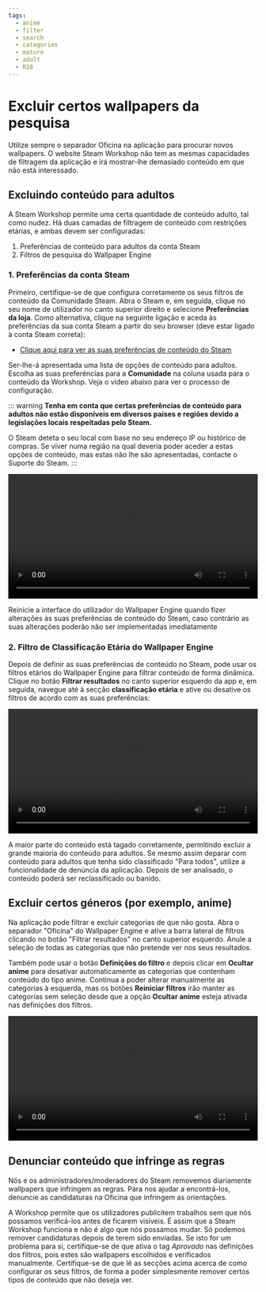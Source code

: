 ```yaml
---
tags:
  - anime
  - filter
  - search
  - categories
  - mature
  - adult
  - R18
---
```


# Excluir certos wallpapers da pesquisa

Utilize sempre o separador Oficina na aplicação para procurar novos wallpapers. O website Steam Workshop não tem as mesmas capacidades de filtragem da aplicação e irá mostrar-lhe demasiado conteúdo em que não está interessado.

## Excluindo conteúdo para adultos

A Steam Workshop permite uma certa quantidade de conteúdo adulto, tal como nudez. Há duas camadas de filtragem de conteúdo com restrições etárias, e ambas devem ser configuradas:

1. Preferências de conteúdo para adultos da conta Steam
2. Filtros de pesquisa do Wallpaper Engine

### 1. Preferências da conta Steam

Primeiro, certifique-se de que configura corretamente os seus filtros de conteúdo da Comunidade Steam. Abra o Steam e, em seguida, clique no seu nome de utilizador no canto superior direito e selecione **Preferências da loja**. Como alternativa, clique na seguinte ligação e aceda às preferências da sua conta Steam a partir do seu browser (deve estar ligado à conta Steam correta):

* [Clique aqui para ver as suas preferências de conteúdo do Steam](https://store.steampowered.com/account/preferences/)

Ser-lhe-á apresentada uma lista de opções de conteúdo para adultos. Escolha as suas preferências para a **Comunidade** na coluna usada para o conteúdo da Workshop. Veja o vídeo abaixo para ver o processo de configuração.

::: warning
**Tenha em conta que certas preferências de conteúdo para adultos não estão disponíveis em diversos países e regiões devido a legislações locais respeitadas pelo Steam.**

O Steam deteta o seu local com base no seu endereço IP ou histórico de compras. Se viver numa região na qual deveria poder aceder a estas opções de conteúdo, mas estas não lhe são apresentadas, contacte o Suporte do Steam.
:::

<video width="100%" autoplay loop>
  <source src="/videos/steam_filterage.mp4" type="video/mp4">
  O seu browser não suporta o tag vídeo.
</video>

Reinicie a interface do utilizador do Wallpaper Engine quando fizer alterações às suas preferências de conteúdo do Steam, caso contrário as suas alterações poderão não ser implementadas imediatamente

### 2. Filtro de Classificação Etária do Wallpaper Engine

Depois de definir as suas preferências de conteúdo no Steam, pode usar os filtros etários do Wallpaper Engine para filtrar conteúdo de forma dinâmica. Clique no botão **Filtrar resultados** no canto superior esquerdo da app e, em seguida, navegue até à secção **classificação etária** e ative ou desative os filtros de acordo com as suas preferências:

<video width="100%" autoplay loop>
  <source src="/videos/filterage.mp4" type="video/mp4">
  O seu browser não suporta o tag vídeo.
</video>

A maior parte do conteúdo está tagado corretamente, permitindo excluir a grande maioria do conteúdo para adultos. Se mesmo assim deparar com conteúdo para adultos que tenha sido classificado "Para todos", utilize a funcionalidade de denúncia da aplicação. Depois de ser analisado, o conteúdo poderá ser reclassificado ou banido.

## Excluir certos géneros (por exemplo, anime)

Na aplicação pode filtrar e excluir categorias de que não gosta. Abra o separador "Oficina" do Wallpaper Engine e ative a barra lateral de filtros clicando no botão "Filtrar resultados" no canto superior esquerdo. Anule a seleção de todas as categorias que não pretende ver nos seus resultados.

Também pode usar o botão **Definições do filtro** e depois clicar em **Ocultar anime** para desativar automaticamente as categorias que contenham conteúdo do tipo anime. Continua a poder alterar manualmente as categorias à esquerda, mas os botões **Reiniciar filtros** irão manter as categorias sem seleção desde que a opção **Ocultar anime** esteja ativada nas definições dos filtros.

<video width="100%" autoplay loop>
  <source src="/videos/filtercontent.mp4" type="video/mp4">
  O seu browser não suporta o tag vídeo.
</video>

## Denunciar conteúdo que infringe as regras

Nós e os administradores/moderadores do Steam removemos diariamente wallpapers que infringem as regras. Para nos ajudar a encontrá-los, denuncie as candidaturas na Oficina que infringem as orientações.

A Workshop permite que os utilizadores publicitem trabalhos sem que nós possamos verificá-los antes de ficarem visíveis. É assim que a Steam Workshop funciona e não é algo que nós possamos mudar. Só podemos remover candidaturas depois de terem sido enviadas. Se isto for um problema para si, certifique-se de que ativa o tag *Aprovado* nas definições dos filtros, pois estes são wallpapers escolhidos e verificados manualmente. Certifique-se de que lê as secções acima acerca de como configurar os seus filtros, de forma a poder simplesmente remover certos tipos de conteúdo que não deseja ver.
